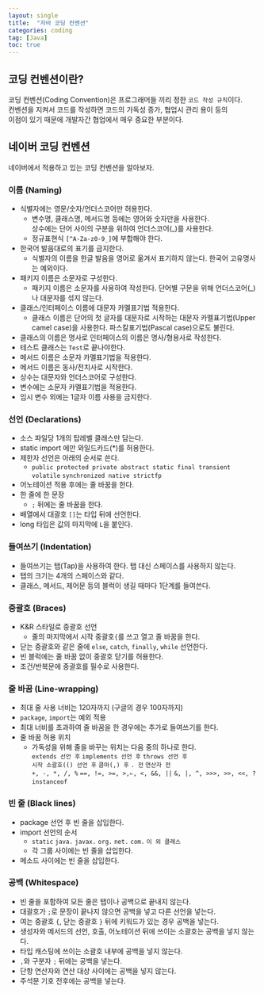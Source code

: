 ```yaml
---
layout: single
title:  "자바 코딩 컨벤션"
categories: coding
tag: [Java]
toc: true
---
```


## 코딩 컨벤션이란?
코딩 컨벤션(Coding Convention)은 프로그래머들 끼리 정한 `코드 작성 규칙`이다. <br>
컨벤션을 지켜서 코드를 작성하면 코드의 가독성 증가, 협업시 관리 용이 등의 <br>
이점이 있기 때문에 개발자간 협업에서 매우 중요한 부분이다.

## 네이버 코딩 컨벤션
네이버에서 적용하고 있는 코딩 컨벤션을 알아보자.
### 이름 (Naming)
- 식별자에는 영문/숫자/언더스코어만 허용한다.
  + 변수명, 클래스명, 메서드명 등에는 영어와 숫자만을 사용한다. <br> 상수에는 단어 사이의 구분을 위하여 언더스코어(_)를 사용한다. <br>
  + 정규표현식 `[^A-Za-z0-9_]`에 부합해야 한다.
- 한국어 발음대로의 표기를 금지한다.
  + 식별자의 이름을 한글 발음을 영어로 옮겨서 표기하지 않는다. 한국어 고유명사는 예외이다.
- 패키지 이름은 소문자로 구성한다.
  +  패키지 이름은 소문자를 사용하여 작성한다. 단어별 구문을 위해 언더스코어(_)나 대문자를 섞지 않는다.
- 클래스/인터페이스 이름에 대문자 카멜표기법 적용한다.
  +  클래스 이름은 단어의 첫 글자를 대문자로 시작하는 대문자 카멜표기법(Upper camel case)을 사용한다. 파스칼표기법(Pascal case)으로도 불린다.
- 클래스의 이름은 명사로 인터페이스의 이름은 명사/형용사로 작성한다.
- 테스트 클래스는 `Test`로 끝나야한다.
- 메서드 이름은 소문자 카멜표기법을 적용한다.
- 메서드 이름은 동사/전치사로 시작한다.
- 상수는 대문자와 언더스코어로 구성한다.
- 변수에는 소문자 카멜표기법을 적용한다.
- 임시 변수 외에는 1글자 이름 사용을 금지한다.

### 선언 (Declarations)
- 소스 파일당 1개의 탑레벨 클래스만 담는다.
- static import 에만 와일드카드(*)를 허용한다.
- 제한자 선언은 아래의 순서로 쓴다.
  + `public protected private abstract static final transient volatile` `synchronized native strictfp`
- 어노테이션 적용 후에는 줄 바꿈을 한다.
- 한 줄에 한 문장
  + `;` 뒤에는 줄 바꿈을 한다.
- 배열에서 대괄호 `[]`는 타입 뒤에 선언한다.
- long 타입은 값의 마지막에 `L`을 붙인다.

### 들여쓰기 (Indentation)
- 들여쓰기는 탭(Tap)을 사용하여 한다. 탭 대신 스페이스를 사용하지 않는다.
- 탭의 크기는 4개의 스페이스와 같다.
- 클래스, 메서드, 제어문 등의 블럭이 생길 때마다 1단계를 들여쓴다.

### 중괄호 (Braces)
- K&R 스타일로 중괄호 선언
  + 줄의 마지막에서 시작 중괄호`{`를 쓰고 열고 줄 바꿈을 한다.
- 닫는 중괄호와 같은 줄에 `else`, `catch`, `finally`, `while` 선언한다.
- 빈 블럭에는 줄 바꿈 없이 중괄호 닫기를 허용한다.
- 조건/반복문에 중괄호를 필수로 사용한다.

### 줄 바꿈 (Line-wrapping)
- 최대 줄 사용 너비는 120자까지 (구글의 경우 100자까지)
- `package`, `import`는 예외 적용
- 최대 너비를 초과하여 줄 바꿈을 한 경우에는 추가로 들여쓰기를 한다.
- 줄 바꿈 허용 위치
  + 가독성을 위해 줄을 바꾸는 위치는 다음 중의 하나로 한다. <br>
    `extends 선언 후` 
    `implements 선언 후` 
    `throws 선언 후`  
    `시작 소괄호(() 선언 후` 
    `콤마(,) 후` 
    `. 전` 
    `연산자 전`  
    `+, -, *, /, %` 
    `==, !=, >=, >,⇐, <, &&, ||` 
    `&, |, ^, >>>, >>, <<, ?`  
    `instanceof`

### 빈 줄 (Black lines)
- package 선언 후 빈 줄을 삽입한다.
- import 선언의 순서
  + `static` `java.` `javax.` `org.` `net.` `com.` `이 외 클래스`
  + 각 그룹 사이에는 빈 줄을 삽입한다.
- 메소드 사이에는 빈 줄을 삽입한다.

### 공백 (Whitespace)
- 빈 줄을 포함하여 모든 줄은 탭이나 공백으로 끝내지 않는다.
- 대괄호가 `;`로 문장이 끝나지 않으면 공백을 넣고 다른 선언을 넣는다.
- 여는 중괄호 `{`, 닫는 중괄호 `}` 뒤에 키워드가 있는 경우 공백을 넣는다.
- 생성자와 메서드의 선언, 호출, 어노테이션 뒤에 쓰이는 소괄호는 공백을 넣지 않는다.
- 타입 캐스팅에 쓰이는 소괄호 내부에 공백을 넣지 않는다.
- `,`와 구분자 `;` 뒤에는 공백을 넣는다.
- 단항 연산자와 연산 대상 사이에는 공백을 넣지 않는다.
- 주석문 기호 전후에는 공백을 넣는다.
